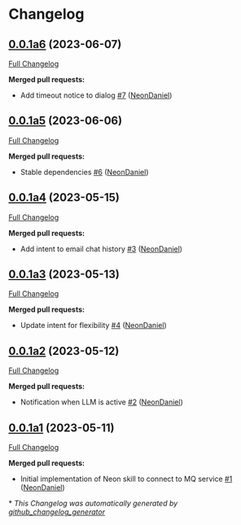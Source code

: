 # Changelog

## [0.0.1a6](https://github.com/NeonGeckoCom/skill-fallback_llm/tree/0.0.1a6) (2023-06-07)

[Full Changelog](https://github.com/NeonGeckoCom/skill-fallback_llm/compare/0.0.1a5...0.0.1a6)

**Merged pull requests:**

- Add timeout notice to dialog [\#7](https://github.com/NeonGeckoCom/skill-fallback_llm/pull/7) ([NeonDaniel](https://github.com/NeonDaniel))

## [0.0.1a5](https://github.com/NeonGeckoCom/skill-fallback_llm/tree/0.0.1a5) (2023-06-06)

[Full Changelog](https://github.com/NeonGeckoCom/skill-fallback_llm/compare/0.0.1a4...0.0.1a5)

**Merged pull requests:**

- Stable dependencies [\#6](https://github.com/NeonGeckoCom/skill-fallback_llm/pull/6) ([NeonDaniel](https://github.com/NeonDaniel))

## [0.0.1a4](https://github.com/NeonGeckoCom/skill-fallback_llm/tree/0.0.1a4) (2023-05-15)

[Full Changelog](https://github.com/NeonGeckoCom/skill-fallback_llm/compare/0.0.1a3...0.0.1a4)

**Merged pull requests:**

- Add intent to email chat history [\#3](https://github.com/NeonGeckoCom/skill-fallback_llm/pull/3) ([NeonDaniel](https://github.com/NeonDaniel))

## [0.0.1a3](https://github.com/NeonGeckoCom/skill-fallback_llm/tree/0.0.1a3) (2023-05-13)

[Full Changelog](https://github.com/NeonGeckoCom/skill-fallback_llm/compare/0.0.1a2...0.0.1a3)

**Merged pull requests:**

- Update intent for flexibility [\#4](https://github.com/NeonGeckoCom/skill-fallback_llm/pull/4) ([NeonDaniel](https://github.com/NeonDaniel))

## [0.0.1a2](https://github.com/NeonGeckoCom/skill-fallback_llm/tree/0.0.1a2) (2023-05-12)

[Full Changelog](https://github.com/NeonGeckoCom/skill-fallback_llm/compare/0.0.1a1...0.0.1a2)

**Merged pull requests:**

- Notification when LLM is active [\#2](https://github.com/NeonGeckoCom/skill-fallback_llm/pull/2) ([NeonDaniel](https://github.com/NeonDaniel))

## [0.0.1a1](https://github.com/NeonGeckoCom/skill-fallback_llm/tree/0.0.1a1) (2023-05-11)

[Full Changelog](https://github.com/NeonGeckoCom/skill-fallback_llm/compare/1c73c6a5e5a16b4644004c85d465bc690c0db506...0.0.1a1)

**Merged pull requests:**

- Initial implementation of Neon skill to connect to MQ service [\#1](https://github.com/NeonGeckoCom/skill-fallback_llm/pull/1) ([NeonDaniel](https://github.com/NeonDaniel))



\* *This Changelog was automatically generated by [github_changelog_generator](https://github.com/github-changelog-generator/github-changelog-generator)*
